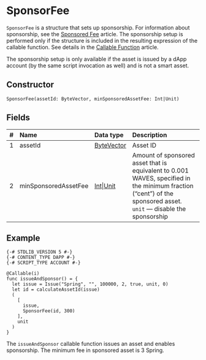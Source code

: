 # SponsorFee

`SponsorFee` is a structure that sets up sponsorship. For information about sponsorship, see the [Sponsored Fee](/en/blockchain/waves-protocol/sponsored-fee) article. The sponsorship setup is performed only if the structure is included in the resulting expression of the callable function. See details in the [Callable Function](/en/ride/functions/callable-function) article.

The sponsorship setup is only available if the asset is issued by a dApp account (by the same script invocation as well) and is not a smart asset.

## Constructor

```ride
SponsorFee(assetId: ByteVector, minSponsoredAssetFee: Int|Unit)
```

## Fields

| # | Name | Data type | Description |
| :--- | :--- | :--- | :--- |
| 1 | assetId | [ByteVector](/en/ride/data-types/byte-vector) | Asset ID |
| 2 | minSponsoredAssetFee | [Int](/en/ride/data-types/int)&#124;[Unit](/en/ride/data-types/unit) | Amount of sponsored asset that is equivalent to 0.001 WAVES, specified in the minimum fraction (“cent”) of the sponsored asset.<br>`unit` — disable the sponsorship |

## Example

```
{-# STDLIB_VERSION 5 #-}
{-# CONTENT_TYPE DAPP #-}
{-# SCRIPT_TYPE ACCOUNT #-}
  
@Callable(i)
func issueAndSponsor() = {
  let issue = Issue("Spring", "", 100000, 2, true, unit, 0)
  let id = calculateAssetId(issue)
  (
    [
      issue,
      SponsorFee(id, 300)
    ],
    unit
  )
}
```

The `issueAndSponsor` callable function issues an asset and enables sponsorship. The minimum fee in sponsored asset is 3 Spring.
